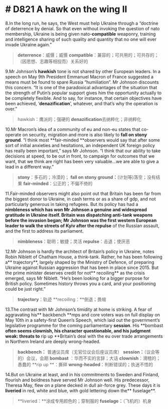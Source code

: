 # # D821 A hawk on the wing II
8.In the long run, he says, the West must help Ukraine through a “doctrine of deterrence by denial. So that even without invoking the question of nato membership, Ukraine is being given nato-**compatible** weaponry, training and intelligence sharing of such quality and quantity that no one will ever invade Ukraine again.”

> **deterrence**：威慑；威慑
> **compatible**：兼容的；可共用的；可共存的；（因思想、志趣等相投而）关系好的

9.Mr Johnson’s **hawkish** tone is not shared by other European leaders. In a speech on May 9th President Emmanuel Macron of France suggested a means must be found to spare Russia “humiliation”. Mr Johnson discounts this concern. “It is one of the paradoxical advantages of the situation that the strength of Putin’s popular support gives him the opportunity actually to be completely flexible. And to say, for instance, that certain objectives have been achieved, ‘**denazification**’, whatever, and that’s why the operation is over.”

> hawkish：鹰派的；强硬的
> **denazification**去纳粹化；非纳粹化

10.Mr Macron’s idea of a community of eu and non-eu states that co-operate on security, migration and more is also likely to **fall on stony ground**. “I think most **fair-minded **observers would say that after some sort of initial anxieties and hesitations, an independent UK foreign policy has really been important,” says Mr Johnson. “I think that our ability to take decisions at speed, to be out in front, to campaign for outcomes that we want, that we think are right has been very valuable…we are able to give a lead in a different way.”

> **stony**：多石的；冷漠的；
> **fall on stony ground：**(计划等)落空；没有结果
> **fair-minded**：公正的；不偏不倚的

11.Fair-minded observers might also point out that Britain has been far from the biggest donor to Ukraine, in cash terms or as a share of gdp, and not particularly generous in taking refugees. But its policy has had a **nimbleness **which has won Mr Johnson a genuine and widespread gratitude in Ukraine itself. Britain was dispatching anti-tank weapons before the invasion began; Mr Johnson was the first western European leader to walk the streets of Kyiv after the** repulse** of the Russian assault, and the first to address its parliament.

> **nimbleness**：聪明；敏捷；灵活
> **repulse**：击退；使厌恶

12.Mr Johnson is hardly the architect of Britain’s policy in Ukraine, notes Robin Niblett of Chatham House, a think-tank. Rather, he has been following a** trajectory**, largely shaped by the Ministry of Defence, of preparing Ukraine against Russian aggression that has been in place since 2015. But the prime minister deserves credit for not** recoiling** as the crisis emerged, says Mr Niblett. “He’s been looking for a bigger purpose for British policy. Sometimes history throws you a card, and your positioning could be just right.”

> **trajectory**：轨迹
> **recoiling：**倒退；畏缩

13.The contrast with Mr Johnson’s timidity at home is striking. A fear of aggravating his** backbench **mps and core voters was on full display on May 10th in a safety-first Queen’s Speech, which laid out the government’s legislative programme for the coming parliamentary **session**. His **bombast **often seems **clownish**, his character questionable, and his judgment weak: threats to** rip up **Britain’s deal with the eu over trade arrangements in Northern Ireland are deeply wrong-headed.

> **backbench：** 普通议员席（无官位议会后座议员席）
> **session：**（议会等的）会议，会期
> **bombast** ：华而不实的言辞；大话
> **clownish**：滑稽的；愚蠢的
> **rip up **：撕碎
> **wrong-headed**：判断错误的；执迷不悟的

14.But on Ukraine at least, and in his commitments to Sweden and Finland, flourish and boldness have served Mr Johnson well. His predecessor, Theresa May, flew on a plane decked in dull air-force grey. These days it is **liveried** in red, white and blue, with gold lettering down the** fuselage**.

> **liveried：**涂成专用颜色的；穿制服的
> **fuselage：**（飞机的）机身

